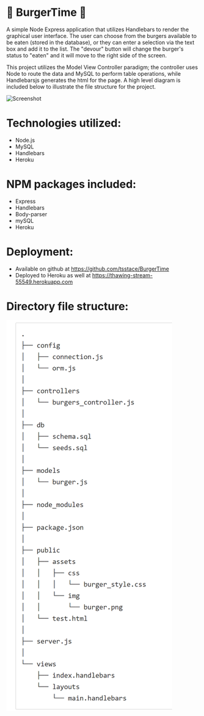  # :hamburger: BurgerTime :fries:

A simple Node Express application that utilizes Handlebars to render the graphical user interface.  The user can choose from the burgers available to be eaten (stored in the database), or they can enter a selection via the text box and add it to the list.  The "devour" button will change the burger's status to "eaten" and it will move to the right side of the screen.  

This project utilizes the Model View Controller paradigm; the controller uses Node to route the data and MySQL to perform table operations, while Handlebarsjs generates the html for the page. A high level diagram is included below to illustrate the file structure for the project.

![Screenshot](./public/assets/images/Burgertime.PNG)

# Technologies utilized:
- Node.js
- MySQL
- Handlebars
- Heroku

# NPM packages included:
- Express
- Handlebars
- Body-parser
- mySQL
- Heroku

# Deployment:
- Available on github at https://github.com/tsstace/BurgerTime
- Deployed to Heroku as well at https://thawing-stream-55549.herokuapp.com

# Directory file structure:
![Files](./public/assets/images/Structure.PNG)
